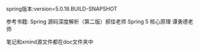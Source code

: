 spring版本:version=5.0.18.BUILD-SNAPSHOT

参考书籍: Spring 源码深度解析（第二版）郝佳老师  Spring 5 核心原理 谭勇德老师

笔记和xmind源文件都在doc文件夹中

